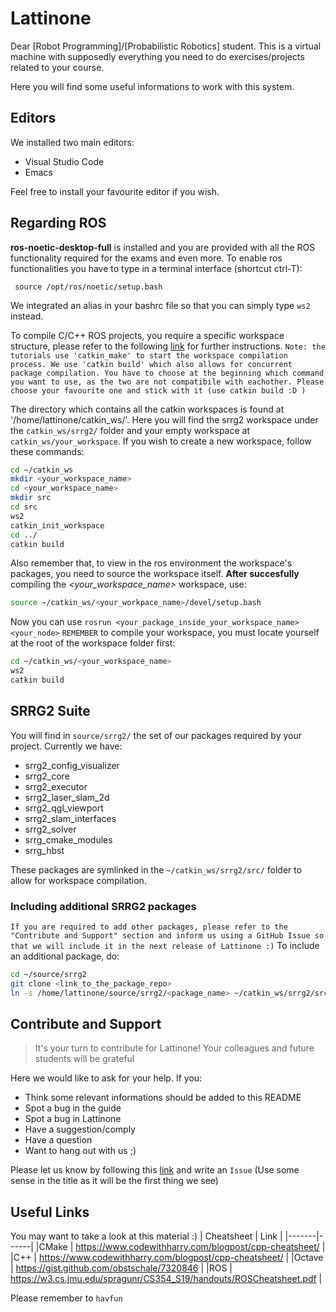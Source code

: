 # Lattinone

Dear [Robot Programming]/[Probabilistic Robotics] student.
This is a virtual machine with supposedly everything you need to do exercises/projects related to your course.

Here you will find some useful informations to work with this system.
## Editors
We installed two main editors:

  - Visual Studio Code
  - Emacs

Feel free to install your favourite editor if you wish.

## Regarding ROS
**ros-noetic-desktop-full** is installed and you are provided with all the ROS functionality required for the exams and even more.
To enable ros functionalities you have to type in a terminal interface (shortcut ctrl-T):

     source /opt/ros/noetic/setup.bash

We integrated an alias in your bashrc file so that you can simply type `ws2` instead.

To compile C/C++ ROS projects, you require a specific workspace structure, please refer to the following [link](http://wiki.ros.org/catkin/Tutorials/create_a_workspace) for further instructions.
  `Note: the tutorials use 'catkin_make' to start the workspace compilation process. We use 'catkin build' which also allows for concurrent package compilation. You have to choose at the beginning which command you want to use, as the two are not compatibile with eachother. Please choose your favourite one and stick with it (use catkin build :D )`

     
    
  The directory which contains all the catkin workspaces is found at '/home/lattinone/catkin_ws/'.
  Here you will find the srrg2 workspace under the `catkin_ws/srrg2/` folder and your empty workspace at
  `catkin_ws/your_workspace`.
  If you wish to create a new workspace, follow these commands:

```sh
cd ~/catkin_ws
mkdir <your_workspace_name>
cd <your_workspace_name>
mkdir src
cd src
ws2
catkin_init_workspace
cd ../
catkin build
```
  Also remember that, to view in the ros environment the workspace's packages, you need to source the workspace itself.
  __After succesfully__ compiling the _<your_workspace_name>_ workspace, use:
```sh
source ~/catkin_ws/<your_workpace_name>/devel/setup.bash
```
Now you can use `rosrun <your_package_inside_your_workspace_name> <your_node>`
`REMEMBER` to compile your workspace, you must locate yourself at the root of the workspace folder first:
```sh
cd ~/catkin_ws/<your_workspace_name>
ws2
catkin build
```
       
## SRRG2 Suite 
You will find in `source/srrg2/` the set of our packages required by your project. Currently we have:
- srrg2\_config\_visualizer
- srrg2\_core
- srrg2\_executor
- srrg2\_laser\_slam\_2d
- srrg2\_qgl\_viewport
- srrg2\_slam\_interfaces
- srrg2\_solver
- srrg\_cmake\_modules
- srrg\_hbst

These packages are symlinked in the  `~/catkin_ws/srrg2/src/` folder to allow for workspace compilation.
### Including additional SRRG2 packages
`If you are required to add other packages, please refer to the "Contribute and Support" section and inform us using a GitHub Issue so that we will include it in the next release of Lattinone :)`
To include an additional package, do:
```sh
cd ~/source/srrg2
git clone <link_to_the_package_repo>
ln -s /home/lattinone/source/srrg2/<package_name> ~/catkin_ws/srrg2/src
```
    
## Contribute and Support
> It's your turn to contribute for Lattinone!
> Your colleagues and future students will be grateful

Here we would like to ask for your help.
If you:
- Think some relevant informations should be added to this README
- Spot a bug in the guide
- Spot a bug in Lattinone
- Have a suggestion/comply
- Have a question
- Want to hang out with us ;)

Please let us know by following this [link](https://github.com/EmanueleGiacomini/lattinone_readme/issues) and write an `Issue`
(Use some sense in the title as it will be the first thing we see)

## Useful Links
You may want to take a look at this material :)
| Cheatsheet | Link |
|-------|------|
|CMake | https://www.codewithharry.com/blogpost/cpp-cheatsheet/ |
|C++ | https://www.codewithharry.com/blogpost/cpp-cheatsheet/ |
|Octave | https://gist.github.com/obstschale/7320846 |
|ROS | https://w3.cs.jmu.edu/spragunr/CS354_S19/handouts/ROSCheatsheet.pdf |

Please remember to `havfun`
